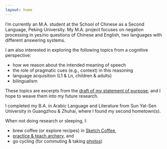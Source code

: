 ```yaml
---
layout: home
---
```


I’m currently an M.A. student at the School of Chinese as a Second Language, Peking University. My M.A. project focuses on negation processing in yes/no questions of Chinese and English, two languages with different answering systems.

I am also interested in exploring the following topics from a cognitive perspective:

- how we reason about the intended meaning of speech
- the role of pragmatic cues (e.g., context) in this reasoning
- language acquisition (L1 & Ln, children & adults)
- bilingualism

These topics are excerpts from the [draft of my statement of purpose](/files/SOP_chengxi.pdf), and I hope to weave them into my future research.

I completed my B.A. in Arabic Language and Literature from Sun Yat-Sen University in Guangzhou & Zhuhai, where I found my second hometown(s).

When not doing research or sleeping, I:

- brew coffee (or explore recipes) in [Sketch Coffee](https://mp.weixin.qq.com/s/HQSi136mdxuTajCfferEug),
- [practice & teach archery](https://mp.weixin.qq.com/s/BZXqIMj334kLJDsINFCEyg), and
- go cycling (for commuting & taking [photos](https://unsplash.com/@chaunceyli))


